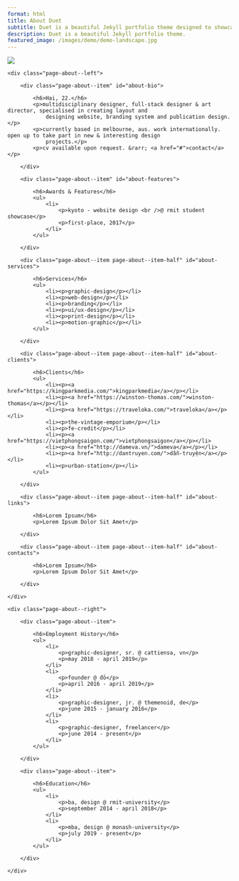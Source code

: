 ```yaml
---
format: html
title: About Duet
subtitle: Duet is a beautiful Jekyll portfolio theme designed to showcase your work in style. Perfect for designers, artists, photographers and developers to use for their portfolio website.
description: Duet is a beautiful Jekyll portfolio theme.
featured_image: /images/demo/demo-landscape.jpg
---
```


![](/images/about.jpg)
<div class="wrap">

    <div class="page-about--left">

        <div class="page-about--item" id="about-bio">

            <h6>Hai, 22.</h6>
            <p>multidisciplinary designer, full-stack designer & art director, specialised in creating layout and
                designing website, branding system and publication design.</p>
            <p>currently based in melbourne, aus. work internationally. open up to take part in new & interesting design
                projects.</p>
            <p>cv available upon request. &rarr; <a href="#">contact</a></p>

        </div>

        <div class="page-about--item" id="about-features">

            <h6>Awards & Features</h6>
            <ul>
                <li>
                    <p>kyoto - website design <br />@ rmit student showcase</p>
                    <p>first-place, 2017</p>
                </li>
            </ul>

        </div>

        <div class="page-about--item page-about--item-half" id="about-services">

            <h6>Services</h6>
            <ul>
                <li><p>graphic-design</p></li>
                <li><p>web-design</p></li>
                <li><p>branding</p></li>
                <li><p>ui/ux-design</p></li>
                <li><p>print-design</p></li>
                <li><p>motion-graphic</p></li>
            </ul>

        </div>

        <div class="page-about--item page-about--item-half" id="about-clients">

            <h6>Clients</h6>
            <ul>
                <li><p><a href="https://kingparkmedia.com/">kingparkmedia</a></p></li>
                <li><p><a href="https://winston-thomas.com/">winston-thomas</a></p></li>
                <li><p><a href="https://traveloka.com/">traveloka</a></p></li>
                <li><p>the-vintage-emporium</p></li>
                <li><p>fe-credit</p></li>
                <li><p><a href="https://vietphongsaigon.com/">vietphongsaigon</a></p></li>
                <li><p><a href="http://dameva.vn/">dameva</a></p></li>
                <li><p><a href="http://dantruyen.com/">dẫn-truyện</a></p></li>
                <li><p>urban-station</p></li>
            </ul>

        </div>

        <div class="page-about--item page-about--item-half" id="about-links">

            <h6>Lorem Ipsum</h6>
            <p>Lorem Ipsum Dolor Sit Amet</p>

        </div>

        <div class="page-about--item page-about--item-half" id="about-contacts">

            <h6>Lorem Ipsum</h6>
            <p>Lorem Ipsum Dolor Sit Amet</p>

        </div>

    </div>

    <div class="page-about--right">

        <div class="page-about--item">

            <h6>Employment History</h6>
            <ul>
                <li>
                    <p>graphic-designer, sr. @ cattiensa, vn</p>
                    <p>may 2018 - april 2019</p>
                </li>
                <li>
                    <p>founder @ đỏ</p>
                    <p>april 2016 - april 2019</p>
                </li>
                <li>
                    <p>graphic-designer, jr. @ themenoid, de</p>
                    <p>june 2015 - january 2016</p>
                </li>
                <li>
                    <p>graphic-designer, freelancer</p>
                    <p>june 2014 - present</p>
                </li>
            </ul>

        </div>

        <div class="page-about--item">

            <h6>Education</h6>
            <ul>
                <li>
                    <p>ba, design @ rmit-university</p>
                    <p>september 2014 - april 2018</p>
                </li>
                <li>
                    <p>mba, design @ monash-university</p>
                    <p>july 2019 - present</p>
                </li>
            </ul>

        </div>

    </div>

</div>